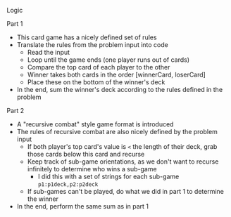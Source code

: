 Logic

Part 1
- This card game has a nicely defined set of rules
- Translate the rules from the problem input into code
  - Read the input
  - Loop until the game ends (one player runs out of cards)
  - Compare the top card of each player to the other
  - Winner takes both cards in the order [winnerCard, loserCard]
  - Place these on the bottom of the winner's deck
- In the end, sum the winner's deck according to the rules defined in the problem

Part 2
- A "recursive combat" style game format is introduced
- The rules of recursive combat are also nicely defined by the problem input
  - If both player's top card's value is `<` the length of their deck, grab those cards below this card and recurse
  - Keep track of sub-game orientations, as we don't want to recurse infinitely to determine who wins a sub-game
    - I did this with a set of strings for each sub-game `p1:p1deck,p2:p2deck`
  - If sub-games can't be played, do what we did in part 1 to determine the winner
- In the end, perform the same sum as in part 1
